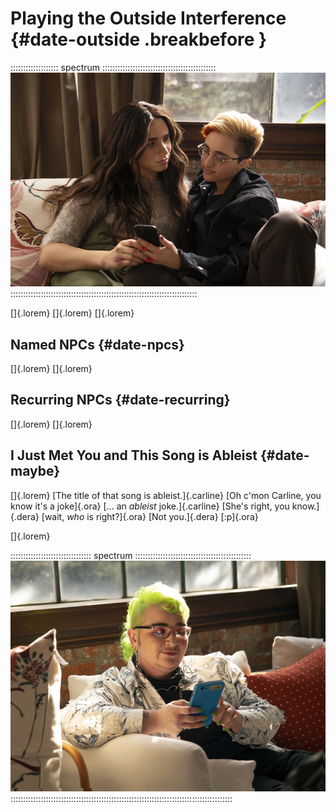 # Playing the Outside Interference {#date-outside .breakbefore }

::::::::::::::::::: spectrum :::::::::::::::::::::::::::::::::::::::::::::
![Text messages are a great way to interrupt the perfect date.](art/spectrum/phone-upset.jpg)
::::::::::::::::::::::::::::::::::::::::::::::::::::::::::::::::::::::::::

[]{.lorem}
[]{.lorem}
[]{.lorem}

## Named NPCs {#date-npcs}

[]{.lorem}
[]{.lorem}

## Recurring NPCs {#date-recurring}

[]{.lorem}
[]{.lorem}

## I Just Met You and This Song is Ableist {#date-maybe}

[]{.lorem}
[The title of that song is ableist.]{.carline}
[Oh c'mon Carline, you know it's a joke]{.ora}
[... an *ableist* joke.]{.carline}
[She's right, you know.]{.dera}
[wait, *who* is right?]{.ora}
[Not you.]{.dera}
[:p]{.ora}

[]{.lorem}

:::::::::::::::::::::::::::::::: spectrum ::::::::::::::::::::::::::::::::::::::::::::::
![If your date doesn't go well but you met someone else -- be sure to get *their* number!](art/spectrum/phone.jpg)
::::::::::::::::::::::::::::::::::::::::::::::::::::::::::::::::::::::::::::::::::::::::

